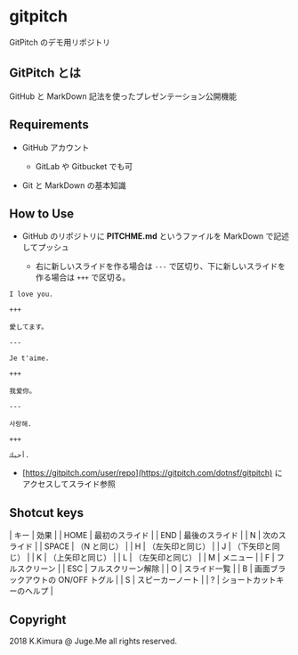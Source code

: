 # gitpitch

GitPitch のデモ用リポジトリ

## GitPitch とは

GitHub と MarkDown 記法を使ったプレゼンテーション公開機能

## Requirements

- GitHub アカウント

    - GitLab や Gitbucket でも可

- Git と MarkDown の基本知識

## How to Use

- GitHub のリポジトリに **PITCHME.md** というファイルを MarkDown で記述してプッシュ

    - 右に新しいスライドを作る場合は ``---`` で区切り、下に新しいスライドを作る場合は ``+++`` で区切る。

```
I love you.

+++

愛してます。

---

Je t'aime.

+++

我爱你。

---

사랑해.

+++

أحبك.
```

- [https://gitpitch.com/user/repo](https://gitpitch.com/dotnsf/gitpitch) にアクセスしてスライド参照

## Shotcut keys

| キー | 効果 |
| HOME | 最初のスライド |
| END | 最後のスライド |
| N | 次のスライド |
| SPACE | （N と同じ） |
| H | （左矢印と同じ） |
| J | （下矢印と同じ） |
| K | （上矢印と同じ） |
| L | （左矢印と同じ） |
| M | メニュー |
| F | フルスクリーン |
| ESC | フルスクリーン解除 |
| O | スライド一覧 |
| B | 画面ブラックアウトの ON/OFF トグル |
| S | スピーカーノート |
| ? | ショートカットキーのヘルプ |

## Copyright

2018 K.Kimura @ Juge.Me all rights reserved.
